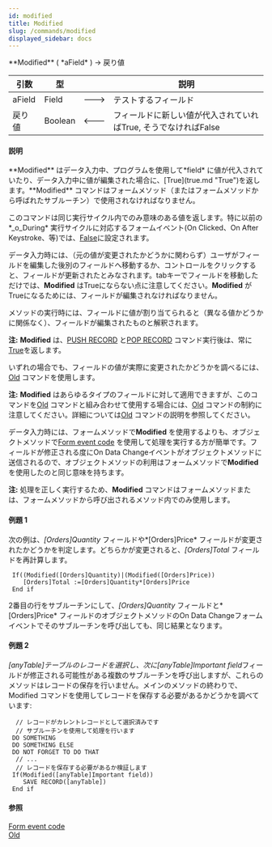 ```yaml
---
id: modified
title: Modified
slug: /commands/modified
displayed_sidebar: docs
---
```


<!--REF #_command_.Modified.Syntax-->**Modified** ( *aField* ) -> 戻り値<!-- END REF-->
<!--REF #_command_.Modified.Params-->
| 引数 | 型 |  | 説明 |
| --- | --- | --- | --- |
| aField | Field | &#x1F852; | テストするフィールド |
| 戻り値 | Boolean | &#x1F850; | フィールドに新しい値が代入されていればTrue, そうでなければFalse |

<!-- END REF-->

#### 説明 

<!--REF #_command_.Modified.Summary-->**Modified** はデータ入力中、プログラムを使用して*field* に値が代入されていたり、データ入力中に値が編集された場合に、[True](true.md "True")を返します。<!-- END REF-->**Modified** コマンドはフォームメソッド（またはフォームメソッドから呼ばれたサブルーチン）で使用されなければなりません。 

このコマンドは同じ実行サイクル内でのみ意味のある値を返します。特に以前の*\_o\_During* 実行サイクルに対応するフォームイベント(On Clicked、On After Keystroke、等)では、[False](false.md "False")に設定されます。

データ入力時には、（元の値が変更されたかどうかに関わらず）ユーザがフィールドを編集した後別のフィールドへ移動するか、コントロールをクリックすると、フィールドが更新されたとみなされます。tabキーでフィールドを移動しただけでは、**Modified** はTrueにならない点に注意してください。**Modified** がTrueになるためには、フィールドが編集されなければなりません。

メソッドの実行時には、フィールドに値が割り当てられると（異なる値かどうかに関係なく）、フィールドが編集されたものと解釈されます。

**注:** **Modified** は、[PUSH RECORD](push-record.md) と[POP RECORD](pop-record.md) コマンド実行後は、常に[True](true.md "True")を返します。

いずれの場合でも、フィールドの値が実際に変更されたかどうかを調べるには、[Old](old.md) コマンドを使用します。

**注:** **Modified** はあらゆるタイプのフィールドに対して適用できますが、このコマンドを[Old](old.md) コマンドと組み合わせて使用する場合には、[Old](old.md) コマンドの制約に注意してください。詳細については[Old](old.md) コマンドの説明を参照してください。

データ入力時には、フォームメソッドで**Modified** を使用するよりも、オブジェクトメソッドで[Form event code](form-event-code.md) を使用して処理を実行する方が簡単です。フィールドが修正される度にOn Data Changeイベントがオブジェクトメソッドに送信されるので、オブジェクトメソッドの利用はフォームメソッドで**Modified** を使用したのと同じ意味を持ちます。

**注:** 処理を正しく実行するため、**Modified** コマンドはフォームメソッドまたは、フォームメソッドから呼び出されるメソッド内でのみ使用します。

#### 例題 1 

次の例は、*\[Orders\]Quantity* フィールドや*\[Orders\]Price* フィールドが変更されたかどうかを判定します。どちらかが変更されると、*\[Orders\]Total* フィールドを再計算します。 

```4d
 If((Modified([Orders]Quantity)|(Modified([Orders]Price))
    [Orders]Total :=[Orders]Quantity*[Orders]Price
 End if
```

2番目の行をサブルーチンにして、*\[Orders\]Quantity* フィールドと*\[Orders\]Price* フィールドのオブジェクトメソッドのOn Data Changeフォームイベントでそのサブルーチンを呼び出しても、同じ結果となります。

#### 例題 2 

*\[anyTable\]*テーブルのレコードを選択し、次に*\[anyTable\]Important field*フィールドが修正される可能性がある複数のサブルーチンを呼び出しますが、これらのメソッドはレコードの保存を行いません。メインのメソッドの終わりで、Modified コマンドを使用してレコードを保存する必要があるかどうかを調べています: 

```4d
  // レコードがカレントレコードとして選択済みです
  // サブルーチンを使用して処理を行います
 DO SOMETHING
 DO SOMETHING ELSE
 DO NOT FORGET TO DO THAT
  // ...
  // レコードを保存する必要があるか検証します
 If(Modified([anyTable]Important field))
    SAVE RECORD([anyTable])
 End if
```

#### 参照 

[Form event code](form-event-code.md)  
[Old](old.md)  